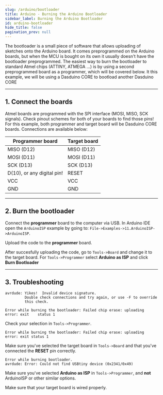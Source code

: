 ```yaml
---
slug: /arduino/bootloader
title: Arduino - Burning the Arduino Bootloader
sidebar_label: Burning the Arduino Bootloader
id: arduino-bootloader
hide_title: false
pagination_prev: null
---
```


The bootloader is a small piece of software that allows uploading of sketches onto the Arduino board. It comes preprogrammed on the Arduino boards, but when the MCU is bought on its own it usually doesn't have the bootloader preprogrammed. The easiest way to burn the bootloader to standard Atmel chips (ATTINY, ATMEGA ...) is by using a second preprogrammed board as a programmer, which will be covered below. It this example, we will be using a Dasduino CORE to bootload another Dasduino CORE

---

## 1. Connect the boards
Atmel boards are programmed with the SPI interface (MOSI, MISO, SCK signals). Check pinout schemes for both of your boards to find those pins! For this example, both programmer and target board will be Dasduino CORE boards. Connections are available below:

| **Programmer board** 	| **Target board** 	|
|---	|---	|
| MISO (D12) 	| MISO (D12) 	|
| MOSI (D11) 	| MOSI (D11) 	|
| SCK (D13) 	| SCK (D13) 	|
| D(10), or any digital pin! 	| RESET 	|
| VCC 	| VCC 	|
| GND 	| GND 	|

<CenteredImage src="/img/arduino/bootloader/connection.png" alt="Connection example" caption="Connection example" width="800px"/>

---

## 2. Burn the bootloader 
Connect the **programmer** board to the computer via USB. In Arduino IDE open the `ArduinoISP` example by going to: `File->Examples->11.ArduinoISP->ArduinoISP`.
<CenteredImage src="/img/arduino/bootloader/example.jpg" alt="Path to the example" caption="Path to the example" width="800px"/>

Upload the code to the **programmer** board.

After succesfully uploading the code, go to `Tools->Board` and change it to the target board. For `Tools->Programmer` select **Arduino as ISP** and click **Burn Bootloader**
<CenteredImage src="/img/arduino/bootloader/burn-bootloader.jpg" alt="Path to the example" caption="Path to the example" width="300px"/>

---

## 3. Troubleshooting

<ExpandableSection title="Error: Missing programmer">

```
avrdude: Yikes!  Invalid device signature.
         Double check connections and try again, or use -F to override
         this check.

Error while burning the bootloader: Failed chip erase: uploading error: exit    status 1
```

Check your selection in `Tools->Programmer`.

</ExpandableSection>

<ExpandableSection title="Error: Failed chip erase: uploading error: exit status 1">

```
Error while burning the bootloader: Failed chip erase: uploading error: exit status 1
```

Make sure you've selected the target board in `Tools->Board` and that you've connected the **RESET** pin correctly.

</ExpandableSection>

<ExpandableSection title="avrdude: Error: Could not find USBtiny device">

```
Error while burning bootloader.
avrdude: Error: Could not find USBtiny device (0x2341/0x49)
```

Make sure you've selected **Arduino as ISP** in `Tools->Programmer`, and **not** ArduinoISP or other similar options.

</ExpandableSection>

<ExpandableSection title="Can't upload code after bootloading">

Make sure that your target board is wired properly.

</ExpandableSection>